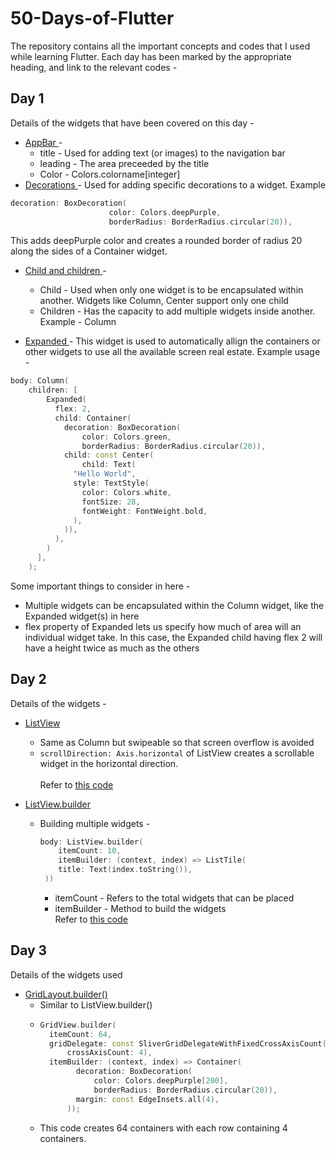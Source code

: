# 50-Days-of-Flutter

The repository contains all the important concepts and codes that I used while learning Flutter. Each day has been marked by the appropriate heading, and link to the relevant codes -

## Day 1

Details of the widgets that have been covered on this day -
- <u> AppBar </u> -
  - title - Used for adding text (or images) to the navigation bar
  - leading - The area preceeded by the title
  - Color - Colors.colorname[integer]
- <u> Decorations </u> -  Used for adding specific decorations to a widget. Example
```c++
decoration: BoxDecoration(
                      color: Colors.deepPurple,
                      borderRadius: BorderRadius.circular(20)),
```

This adds deepPurple color and creates a rounded border of radius 20 along the sides of a Container widget.

- <u> Child and children </u> -
  - Child - Used when only one widget is to be encapsulated within another. Widgets like Column, Center support only one child
  - Children - Has the capacity to add multiple widgets inside another. <br>
  Example - Column

- <u> Expanded </u> - This widget is used to automatically allign the containers or other widgets to use all the available screen real estate. Example usage -
```c++
body: Column(
    children: [
        Expanded(
          flex: 2,
          child: Container(
            decoration: BoxDecoration(
                color: Colors.green,
                borderRadius: BorderRadius.circular(20)),
            child: const Center(
                child: Text(
              "Hello World",
              style: TextStyle(
                color: Colors.white,
                fontSize: 28,
                fontWeight: FontWeight.bold,
              ),
            )),
          ),
        )
      ],
    );
```

Some important things to consider in here -
- Multiple widgets can be encapsulated within the Column widget, like the Expanded widget(s) in here
- flex property of Expanded lets us specify how much of area will an individual widget take. In this case, the Expanded child having flex 2 will have a height twice as much as the others


## Day 2
Details of the widgets -
- <u>ListView</u>
  - Same as Column but swipeable so that screen overflow is avoided
  - ```scrollDirection: Axis.horizontal``` of ListView creates a scrollable widget in the horizontal direction. <br> <br>
Refer to <a href="mainf/lib/day-2.dart"> this code </a>

- <u>ListView.builder</u>
  - Building multiple widgets - <br>
    ```c++
    body: ListView.builder(
        itemCount: 10,
        itemBuilder: (context, index) => ListTile(
        title: Text(index.toString()),
     ))
     ```
    - itemCount - Refers to the total widgets that can be placed
    - itemBuilder - Method to build the widgets
  <br> Refer to <a href="mainf/lib/day-2-builder.dart"> this code </a>

## Day 3
Details of the widgets used
- <u>GridLayout.builder()</u>
  - Similar to ListView.builder()
  - ```c++
    GridView.builder(
      itemCount: 64,
      gridDelegate: const SliverGridDelegateWithFixedCrossAxisCount(
          crossAxisCount: 4),
      itemBuilder: (context, index) => Container(
            decoration: BoxDecoration(
                color: Colors.deepPurple[200],
                borderRadius: BorderRadius.circular(20)),
            margin: const EdgeInsets.all(4),
          ));
     ```
  - This code creates 64 containers with each row containing 4 containers.